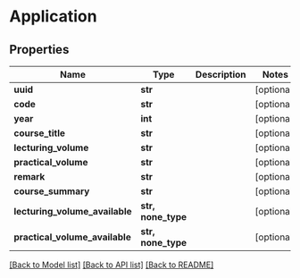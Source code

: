 # Application


## Properties
Name | Type | Description | Notes
------------ | ------------- | ------------- | -------------
**uuid** | **str** |  | [optional] 
**code** | **str** |  | [optional] 
**year** | **int** |  | [optional] 
**course_title** | **str** |  | [optional] 
**lecturing_volume** | **str** |  | [optional] 
**practical_volume** | **str** |  | [optional] 
**remark** | **str** |  | [optional] 
**course_summary** | **str** |  | [optional] 
**lecturing_volume_available** | **str, none_type** |  | [optional] 
**practical_volume_available** | **str, none_type** |  | [optional] 

[[Back to Model list]](../README.md#documentation-for-models) [[Back to API list]](../README.md#documentation-for-api-endpoints) [[Back to README]](../README.md)


